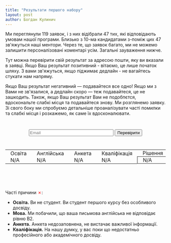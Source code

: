 ```yaml
---
title: "Результати першого набору"
layout: post
author: Богдан Кулинич
---
```


Ми переглянули 119 заявок, і з них відібрали 47 тих, які відповідають умовам нашої програми. Близько з 10-ма кандидатами з-поміж цих 47 зв'яжуться наші ментори. Через те, що заявок багато, ми не можемо залишити персоналізовані коментарі усім. Загальні зауваження нижче.

Тут можна перевірити свій результат за адресою пошти, яку ви вказали в заявці. Якщо Ваш результат позитивний - вітаємо, це лише початок шляху. З вами зв'яжуться, якщо піджимає дедлайн - не вагайтесь стукати нам напряму.

Якщо Ваш результат негативний — подавайтеся все одно! Якщо ми з Вами не зв'язалися, а дедлайн скоро — теж подавайтеся, це не зашкодить. Також, якщо Ваш результат Вам не подобпєтся, вдоскональте слабкі місця та подавайтеся знову. Ми розглянемо заявку. Зі свого боку ми спробуємо детальніше проаналізувати часті помилки та слабкі місця і розкажемо, як саме їх вдосконалювати.


<style>
#ui-box {
  text-align: center;
  width: 100%;
  margin-top: 3em;
}

#email {
  width: 20em;
}

#result-box {
  margin-top: 0 1em;
  min-height: 10em;
}

#result-box table {
  margin: 0 auto;
}

#result-box td {
  padding: 0 1em;
}

#msg-box {
  text-align: center;
  margin-top: 1em;
  height: 2em;
}

#eligibility {
  border: 2px solid grey;
}

.good {
  color: green;
}

.bad {
  color: red;
}
</style>

<form id="ui-box" onsubmit="event.preventDefault(); return check_email();">
  <input type="text" placeholder="Email" id="email">
  <input type="submit" value="Перевірити">
</form>

<div id="result-box">
  <div id="msg-box">
  </div>

  <table>
    <tr>
      <td>Освіта</td>
      <td>Англійська</td>
      <td>Aнкета</td>
      <td>Кваліфікація</td>
      <td>Рішення</td>
    </tr>
    <tr>
      <td id="education">N/A</td>
      <td id="language">N/A</td>
      <td id="completeness">N/A</td>
      <td id="qualification">N/A</td>
      <td id="eligibility">N/A</td>
    </tr>
  </table>
</div>



Часті причини <span class="bad">✗</span>:

- **Освіта.** Ви не студент. Ви студент першого курсу без особливого досвіду.
- **Мова.** Ми побачили, що ваша письмова англійська не відповідає рівню B2.
- **Анкета.** Анкета недозаповнена, не вистачає важливої інформації.
- **Кваліфікація.** На нашу думку, у вас поки що недостатньо професійного або академічного досвіду.


<script src="https://cdnjs.cloudflare.com/ajax/libs/sjcl/1.0.6/sjcl.min.js"></script>
<script>
var data = {{ site.data.pseudonymized_28112016 | jsonify }};
var $ = function( id ) { return document.getElementById( id ); };

function check_email() {
  var el = $('email');
  var email = el.value;
  console.log(email);

  var bitArray = sjcl.hash.sha256.hash(email);
  var email_hash = sjcl.codec.hex.fromBits(bitArray);

  render_response(data[email_hash]);
}

var yes_template = '<span class="good">✓</span>';
var no_template = '<span class="bad">✗</span>';
var found_template = 'Знайдено.';
var notfound_template = '<span class="bad">Не знайдено.</span>'

function render_response(item) {
  keys = ['education', 'language', 'completeness', 'qualification', 'eligibility'];
  for (var i = 0; i < keys.length; ++i) {
    var key = keys[i];
    if (item) {
      $(key).innerHTML = item[key] ? yes_template : no_template;
    } else {
      $(key).innerHTML = 'N/A'
    }
  }

  if (!item) {
    $('msg-box').innerHTML = notfound_template;
  } else {
    $('msg-box').innerHTML = found_template;
  }
}
</script>

